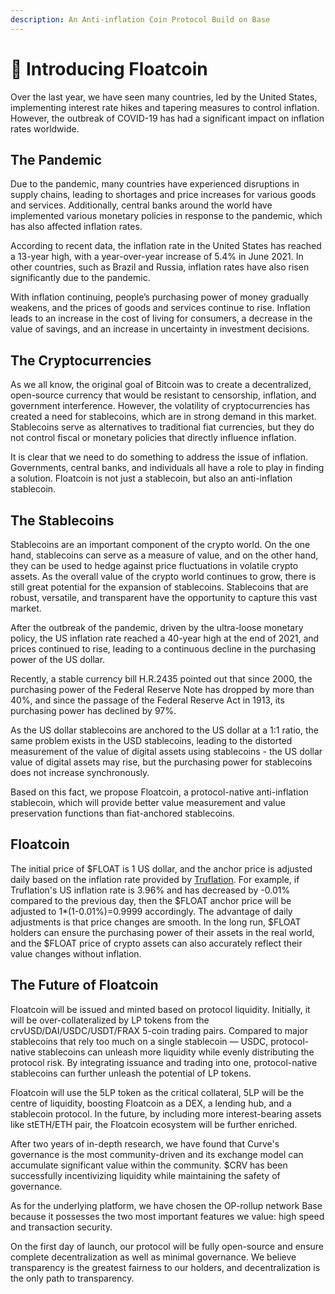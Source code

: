 ```yaml
---
description: An Anti-inflation Coin Protocol Build on Base
---
```


# 📖 Introducing Floatcoin

Over the last year, we have seen many countries, led by the United States, implementing interest rate hikes and tapering measures to control inflation. However, the outbreak of COVID-19 has had a significant impact on inflation rates worldwide.&#x20;

## The Pandemic

Due to the pandemic, many countries have experienced disruptions in supply chains, leading to shortages and price increases for various goods and services. Additionally, central banks around the world have implemented various monetary policies in response to the pandemic, which has also affected inflation rates.

According to recent data, the inflation rate in the United States has reached a 13-year high, with a year-over-year increase of 5.4% in June 2021. In other countries, such as Brazil and Russia, inflation rates have also risen significantly due to the pandemic.

With inflation continuing, people’s purchasing power of money gradually weakens, and the prices of goods and services continue to rise. Inflation leads to an increase in the cost of living for consumers, a decrease in the value of savings, and an increase in uncertainty in investment decisions.

## The Cryptocurrencies

As we all know, the original goal of Bitcoin was to create a decentralized, open-source currency that would be resistant to censorship, inflation, and government interference. However, the volatility of cryptocurrencies has created a need for stablecoins, which are in strong demand in this market. Stablecoins serve as alternatives to traditional fiat currencies, but they do not control fiscal or monetary policies that directly influence inflation.

It is clear that we need to do something to address the issue of inflation. Governments, central banks, and individuals all have a role to play in finding a solution. Floatcoin is not just a stablecoin, but also an anti-inflation stablecoin.

## The Stablecoins

Stablecoins are an important component of the crypto world. On the one hand, stablecoins can serve as a measure of value, and on the other hand, they can be used to hedge against price fluctuations in volatile crypto assets. As the overall value of the crypto world continues to grow, there is still great potential for the expansion of stablecoins. Stablecoins that are robust, versatile, and transparent have the opportunity to capture this vast market.

After the outbreak of the pandemic, driven by the ultra-loose monetary policy, the US inflation rate reached a 40-year high at the end of 2021, and prices continued to rise, leading to a continuous decline in the purchasing power of the US dollar.&#x20;

Recently, a stable currency bill H.R.2435 pointed out that since 2000, the purchasing power of the Federal Reserve Note has dropped by more than 40%, and since the passage of the Federal Reserve Act in 1913, its purchasing power has declined by 97%.&#x20;

As the US dollar stablecoins are anchored to the US dollar at a 1:1 ratio, the same problem exists in the USD stablecoins, leading to the distorted measurement of the value of digital assets using stablecoins - the US dollar value of digital assets may rise, but the purchasing power for stablecoins does not increase synchronously.&#x20;

Based on this fact, we propose Floatcoin, a protocol-native anti-inflation stablecoin, which will provide better value measurement and value preservation functions than fiat-anchored stablecoins.

## Floatcoin

The initial price of $FLOAT is 1 US dollar, and the anchor price is adjusted daily based on the inflation rate provided by [Truflation](getting-started/cpi-calculation.md). For example, if Truflation's US inflation rate is 3.96% and has decreased by -0.01% compared to the previous day, then the $FLOAT anchor price will be adjusted to 1\*(1-0.01%)=0.9999 accordingly. The advantage of daily adjustments is that price changes are smooth. In the long run, $FLOAT holders can ensure the purchasing power of their assets in the real world, and the $FLOAT price of crypto assets can also accurately reflect their value changes without inflation.

## The Future of Floatcoin

Floatcoin will be issued and minted based on protocol liquidity. Initially, it will be over-collateralized by LP tokens from the crvUSD/DAI/USDC/USDT/FRAX 5-coin trading pairs.  Compared to major stablecoins that rely too much on a single stablecoin — USDC, protocol-native stablecoins can unleash more liquidity while evenly distributing the protocol risk. By integrating issuance and trading into one, protocol-native stablecoins can further unleash the potential of LP tokens.&#x20;

Floatcoin will use the 5LP token as the critical collateral, 5LP will be the centre of liquidity, boosting Floatcoin as a DEX, a lending hub, and a stablecoin protocol. In the future, by including more interest-bearing assets like stETH/ETH pair, the Floatcoin ecosystem will be further enriched.

After two years of in-depth research, we have found that Curve's governance is the most community-driven and its exchange model can accumulate significant value within the community. $CRV has been successfully incentivizing liquidity while maintaining the safety of governance.&#x20;

As for the underlying platform, we have chosen the OP-rollup network Base because it possesses the two most important features we value: high speed and transaction security.

On the first day of launch, our protocol will be fully open-source and ensure complete decentralization as well as minimal governance. We believe transparency is the greatest fairness to our holders, and decentralization is the only path to transparency.
